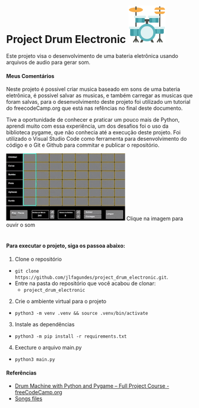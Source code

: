 # Project Drum Electronic <img src="./img/bateria.png" width=100>
Este projeto visa o desenvolvimento de uma bateria eletrônica usando arquivos de audio para gerar som.

#### Meus Comentários

Neste projeto é possivel criar musica baseado em sons de uma bateria eletrônica, é possivel salvar as musicas, e também carregar as musicas que foram salvas, para o desenvolvimento deste projeto foi utilizado um tutorial do freecodeCamp.org que está nas refências no final deste documento.

Tive a oportunidade de conhecer e praticar um pouco mais de Python, aprendi muito com essa experiência, um dos desafios foi o uso da biblioteca pygame, que não conhecia até a execução deste projeto. Foi utilizado o Visual Studio Code como ferramenta para desenvolvimento do código e o Git e Github para commitar e publicar o repositório.

[![Gif de exemplo do projeto](img/bateria_eletronica.gif)](https://youtu.be/_p7Za1pPqfA)
Clique na imagem para ouvir o som

#
#### Para executar o projeto, siga os passoa abaixo:

1. Clone o repositório

- `git clone https://github.com/jlfagundes/project_drum_electronic.git`.
- Entre na pasta do repositório que você acabou de clonar:
  - `project_drum_electronic`

2. Crie o ambiente virtual para o projeto

- `python3 -m venv .venv && source .venv/bin/activate`

3. Instale as dependências

- `python3 -m pip install -r requirements.txt`

4. Execture o arquivo main.py
- `python3 main.py`


#### Referências
- <a href="https://www.freecodecamp.org/news/create-a-drum-machine-with-python-and-pygame/">Drum Machine with Python and Pygame – Full Project Course - freeCodeCamp.org</a>
- <a href="https://hiphopmakers.com/40-free-music-producer-free-drum-kits">Songs files</a>

